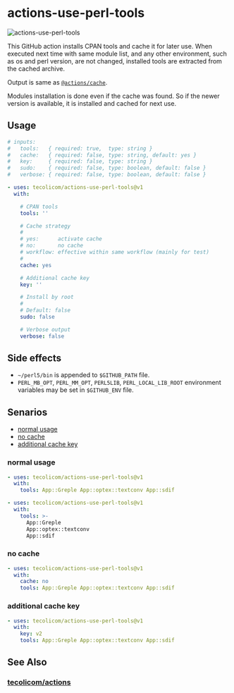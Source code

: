 # actions-use-perl-tools

![actions-use-perl-tools](https://github.com/tecolicom/actions-use-perl-tools/actions/workflows/test.yml/badge.svg)


This GitHub action installs CPAN tools and cache it for later use.
When executed next time with same module list, and any other
environment, such as os and perl version, are not changed, installed
tools are extracted from the cached archive.

Output is same as [`@actions/cache`](https://github.com/actions/cache).

Modules installation is done even if the cache was found.  So if the
newer version is available, it is installed and cached for next use.

## Usage

```yaml
# inputs:
#   tools:   { required: true,  type: string }
#   cache:   { required: false, type: string, default: yes }
#   key:     { required: false, type: string }
#   sudo:    { required: false, type: boolean, default: false }
#   verbose: { required: false, type: boolean, default: false }

- uses: tecolicom/actions-use-perl-tools@v1
  with:

    # CPAN tools
    tools: ''

    # Cache strategy
    #
    # yes:      activate cache
    # no:       no cache
    # workflow: effective within same workflow (mainly for test)
    #
    cache: yes

    # Additional cache key
    key: ''

    # Install by root
    #
    # Default: false
    sudo: false

    # Verbose output
    verbose: false
```

## Side effects

- `~/perl5/bin` is appended to `$GITHUB_PATH` file.
- `PERL_MB_OPT`, `PERL_MM_OPT`, `PERL5LIB`, `PERL_LOCAL_LIB_ROOT`
  environment variables may be set in `$GITHUB_ENV` file.

## Senarios

- [normal usage](#normal-usage)
- [no cache](#no-cache)
- [additional cache key](#additional-cache-key)

### normal usage

```yaml
- uses: tecolicom/actions-use-perl-tools@v1
  with:
    tools: App::Greple App::optex::textconv App::sdif
```

```yaml
- uses: tecolicom/actions-use-perl-tools@v1
  with:
    tools: >-
      App::Greple
      App::optex::textconv
      App::sdif
```

### no cache

```yaml
- uses: tecolicom/actions-use-perl-tools@v1
  with:
    cache: no
    tools: App::Greple App::optex::textconv App::sdif
```

### additional cache key

```yaml
- uses: tecolicom/actions-use-perl-tools@v1
  with:
    key: v2
    tools: App::Greple App::optex::textconv App::sdif
```

## See Also

### [tecolicom/actions](https://github.com/tecolicom/actions)
